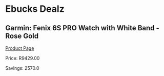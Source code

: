 
# Ebucks Dealz
## Garmin: Fenix 6S PRO Watch with White Band - Rose Gold
[Product Page](https://www.ebucks.com/web/shop/productSelected.do?prodId=1165837273&catId=1048640943)

Price: R9429.00

Savings: 2570.0


	
